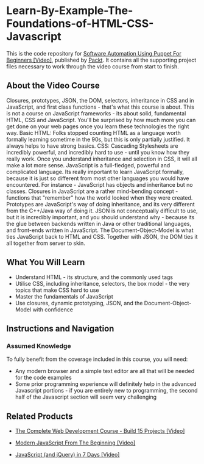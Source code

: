 # Learn-By-Example-The-Foundations-of-HTML-CSS-Javascript
This is the code repository for [Software Automation Using Puppet For Beginners [Video]](https://www.packtpub.com/application-development/learn-example-foundations-html-css-javascript-video), published by [Packt](https://www.packtpub.com/?utm_source=github). It contains all the supporting project files necessary to work through the video course from start to finish.
## About the Video Course
Closures, prototypes, JSON, the DOM, selectors, inheritance in CSS and in JavaScript, and first class functions - that's what this course is about. This is not a course on JavaScript frameworks - its about solid, fundamental HTML, CSS and JavaScript. You'll be surprised by how much more you can get done on your web pages once you learn these technologies the right way. Basic HTML: Folks stopped counting HTML as a language worth formally learning sometime in the 90s, but this is only partially justified. It always helps to have strong basics. CSS: Cascading Stylesheets are incredibly powerful, and incredibly hard to use - until you know how they really work. Once you understand inheritance and selection in CSS, it will all make a lot more sense. JavaScript is a full-fledged, powerful and complicated language. Its really important to learn JavaScript formally, because it is just so different from most other languages you would have encountered. For instance - JavaScript has objects and inheritance but no classes. Closures in JavaScript are a rather mind-bending concept - functions that "remember" how the world looked when they were created. Prototypes are JavaScript's way of doing inheritance, and its very different from the C++/Java way of doing it. JSON is not conceptually difficult to use, but it is incredibly important, and you should understand why - because its the glue between backends written in Java or other traditional languages, and front-ends written in JavaScript. The Document-Object-Model is what ties JavaScript back to HTML and CSS. Together with JSON, the DOM ties it all together from server to skin.

<H2>What You Will Learn</H2>
<DIV class=book-info-will-learn-text>
<UL>
<LI> Understand HTML - its structure, and the commonly used tags
<LI> Utilise CSS, including inheritance, selectors, the box model - the very topics that make CSS hard to use
<LI> Master the fundamentals of JavaScript
<LI> Use closures, dynamic prototyping, JSON, and the Document-Object-Model with confidence
</LI></UL></DIV>

## Instructions and Navigation
### Assumed Knowledge
To fully benefit from the coverage included in this course, you will need:<br/>
<DIV class=book-info-will-learn-text>
<UL>
<LI>Any modern browser and a simple text editor are all that will be needed for the code examples
<LI>Some prior programming experience will definitely help in the advanced Javascript portions - if you are entirely new to programming, the second half of the Javascript section will seem very challenging
</UL>
<DIV>

## Related Products
* [The Complete Web Development Course - Build 15 Projects [Video]](https://www.packtpub.com/web-development/complete-web-development-course-build-15-projects-video)

* [Modern JavaScript From The Beginning [Video]](https://www.packtpub.com/web-development/modern-javascript-beginning-video)

* [JavaScript (and jQuery) in 7 Days [Video]](https://www.packtpub.com/application-development/javascript-and-jquery-7-days-video)
